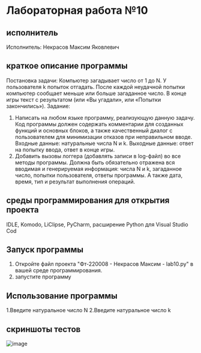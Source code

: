 # Лабораторная работа №10
## исполнитель
Исполнитель: Некрасов Максим Яковлевич

## краткое описание программы
Постановка задачи:
Компьютер загадывает число от 1 до N. У пользователя k попыток отгадать. После каждой неудачной попытки компьютер сообщает меньше или больше загаданное число. В конце игры текст с результатом (или «Вы угадали», или «Попытки закончились»).
Задание:
1. Написать на любом языке программу, реализующую данную задачу.
Код программы должен содержать комментарии для созданных функций и основных блоков, а также качественный диалог с пользователем для минимизации отказов при неправильном вводе.
Входные данные: натуральные числа N и k.
Выходные данные: ответ на попытку ввода, ответ в конце игры.
2. Добавить вызовы логгера (добавлять записи в log-файл) во все методы программы. Должна быть обязательно отражена вся вводимая и генерируемая информация: числа N и k, загаданное число, попытки пользователя, ответы программы. А также дата, время, тип и результат выполнения операций.
## среды программирования для открытия проекта
IDLE, Komodo, LiClipse, PyCharm, расширение Python для Visual Studio Cod
## Запуск программы
1. Откройте файл проекта "Фт-220008 - Некрасов Максим - lab10.py" в вашей среде программирования.
2. запустите программу
## Использование программы
1.Введите натуральное число N
2.Введите натуральное число k

## скриншоты тестов
![image](https://github.com/IamMaxN/LabWork10/assets/146973595/92d3dd67-4950-44fc-8af8-31b56b412473)
